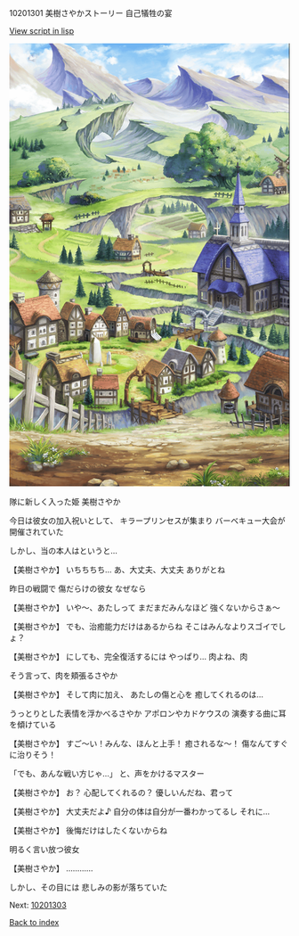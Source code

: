 10201301 美樹さやかストーリー 自己犠牲の宴

[View script in lisp](../scripts/10201301.txt)

![004_outland.png](../images/backgrounds/004_outland.png)

隊に新しく入った姫
美樹さやか

今日は彼女の加入祝いとして、
キラープリンセスが集まり
バーベキュー大会が開催されていた

しかし、当の本人はというと…

【美樹さやか】
いちちちち…
あ、大丈夫、大丈夫
ありがとね

昨日の戦闘で
傷だらけの彼女
なぜなら

【美樹さやか】
いや〜、あたしって
まだまだみんなほど
強くないからさぁ〜

【美樹さやか】
でも、治癒能力だけはあるからね
そこはみんなよりスゴイでしょ？

【美樹さやか】
にしても、完全復活するには
やっぱり…
肉よね、肉

そう言って、肉を頬張るさやか

【美樹さやか】
そして肉に加え、
あたしの傷と心を
癒してくれるのは…

うっとりとした表情を浮かべるさやか
アポロンやカドケウスの
演奏する曲に耳を傾けている

【美樹さやか】
すご〜い！みんな、ほんと上手！
癒されるな〜！
傷なんてすぐに治りそう！

「でも、あんな戦い方じゃ…」
と、声をかけるマスター

【美樹さやか】
お？
心配してくれるの？
優しいんだね、君って

【美樹さやか】
大丈夫だよ♪
自分の体は自分が一番わかってるし
それに…

【美樹さやか】
後悔だけはしたくないからね

明るく言い放つ彼女

【美樹さやか】
…………

しかし、その目には
悲しみの影が落ちていた

Next: [10201303](10201303.md)

[Back to index](index.md)

